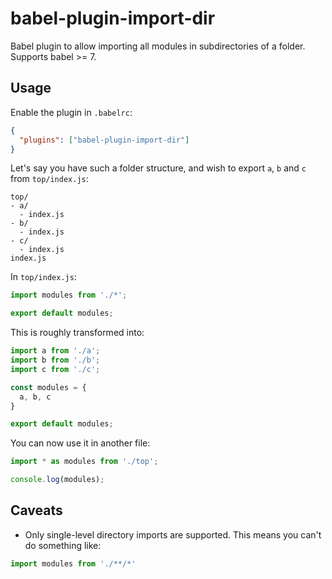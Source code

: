 # babel-plugin-import-dir

Babel plugin to allow importing all modules in subdirectories of a folder. Supports babel >= 7.


## Usage

Enable the plugin in `.babelrc`:
```json
{
  "plugins": ["babel-plugin-import-dir"]
}
```

Let's say you have such a folder structure, and wish to export `a`, `b` and `c` from `top/index.js`:
```
top/
- a/
  - index.js
- b/
  - index.js
- c/
  - index.js
index.js
```

In `top/index.js`:
```js
import modules from './*';

export default modules;
```

This is roughly transformed into:
```js
import a from './a';
import b from './b';
import c from './c';

const modules = {
  a, b, c
}

export default modules;
```

You can now use it in another file:
```js
import * as modules from './top';

console.log(modules);
```

## Caveats

- Only single-level directory imports are supported.
This means you can't do something like:

```js
import modules from './**/*'
```
